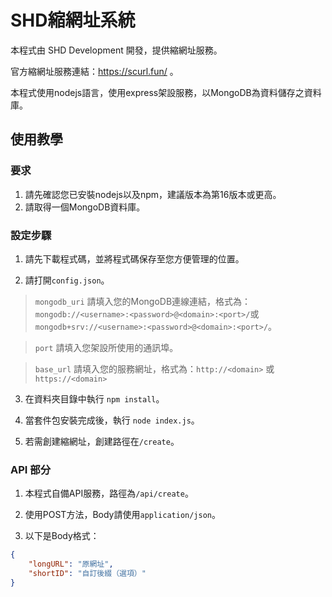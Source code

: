 # SHD縮網址系統

本程式由 SHD Development 開發，提供縮網址服務。

官方縮網址服務連結：https://scurl.fun/ 。

本程式使用nodejs語言，使用express架設服務，以MongoDB為資料儲存之資料庫。

## 使用教學

### 要求
1. 請先確認您已安裝nodejs以及npm，建議版本為第16版本或更高。
2. 請取得一個MongoDB資料庫。

### 設定步驟

1. 請先下載程式碼，並將程式碼保存至您方便管理的位置。

2. 請打開`config.json`。

> `mongodb_uri` 請填入您的MongoDB連線連結，格式為：`mongodb://<username>:<password>@<domain>:<port>/`或`mongodb+srv://<username>:<password>@<domain>:<port>/`。

> `port` 請填入您架設所使用的通訊埠。

> `base_url` 請填入您的服務網址，格式為：`http://<domain>` 或 `https://<domain>`

3. 在資料夾目錄中執行 `npm install`。

4. 當套件包安裝完成後，執行 `node index.js`。

5. 若需創建縮網址，創建路徑在`/create`。

### API 部分

1. 本程式自備API服務，路徑為`/api/create`。

2. 使用POST方法，Body請使用`application/json`。

3. 以下是Body格式：

```json
{
    "longURL": "原網址",
    "shortID": "自訂後綴（選項）"
}
```

